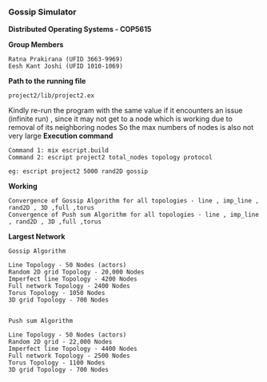<h3>Gossip Simulator</h3>

<b>Distributed Operating Systems - COP5615</b>

<b>Group Members</b>
```
Ratna Prakirana (UFID 3663-9969)
Eesh Kant Joshi (UFID 1010-1069)
```
<b>Path to the running file</b>
```
project2/lib/project2.ex
```
Kindly re-run the program with the same value if it encounters an issue (infinite run) , since it may not get to a node which is working due to removal of its neighboring nodes
So the max numbers of nodes is also  not  very large
<b>Execution command</b>
```
Command 1: mix escript.build
Command 2: escript project2 total_nodes topology protocol

eg: escript project2 5000 rand2D gossip
```

<b>Working</b>
```
Convergence of Gossip Algorithm for all topologies - line , imp_line , rand2D , 3D ,full ,torus
Convergence of Push sum Algorithm for all topologies - line , imp_line , rand2D , 3D ,full ,torus
```

<b>Largest Network</b>
```
Gossip Algorithm

Line Topology - 50 Nodes (actors)
Random 2D grid Topology - 20,000 Nodes
Imperfect line Topology - 4200 Nodes
Full network Topology - 2400 Nodes
Torus Topology - 1050 Nodes
3D grid Topology - 700 Nodes


Push sum Algorithm

Line Topology - 50 Nodes (actors)
Random 2D grid - 22,000 Nodes
Imperfect line Topology - 4400 Nodes
Full network Topology - 2500 Nodes
Torus Topology - 1100 Nodes
3D grid Topology - 700 Nodes
```
